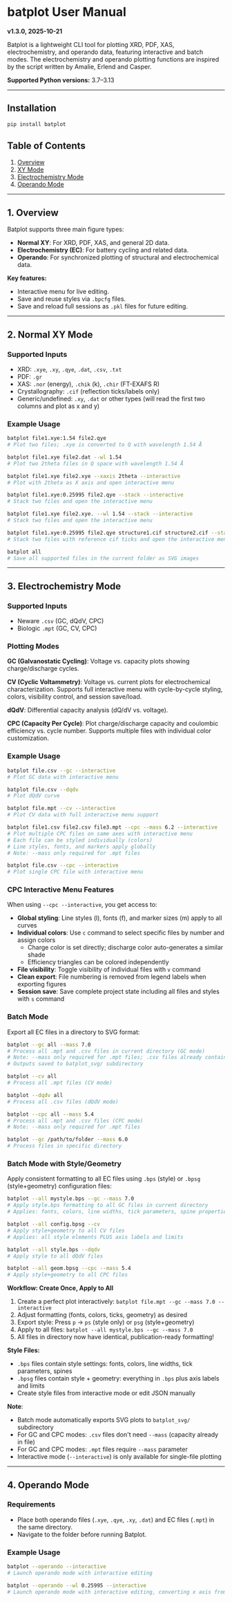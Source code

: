 # batplot User Manual
**v1.3.0, 2025-10-21**

Batplot is a lightweight CLI tool for plotting XRD, PDF, XAS, electrochemistry, and operando data, featuring interactive and batch modes.
The electrochemistry and operando plotting functions are inspired by the script written by Amalie, Erlend and Casper.

**Supported Python versions:** 3.7–3.13

---

## Installation

```bash
pip install batplot
```

## Table of Contents

1. [Overview](#overview)
2. [XY Mode](#normal-xy-mode)
3. [Electrochemistry Mode](#electrochemistry-mode)
4. [Operando Mode](#operando-mode)

---

## 1. Overview

Batplot supports three main figure types:
- **Normal XY**: For XRD, PDF, XAS, and general 2D data.
- **Electrochemistry (EC)**: For battery cycling and related data.
- **Operando**: For synchronized plotting of structural and electrochemical data.

**Key features:**
- Interactive menu for live editing.
- Save and reuse styles via `.bpcfg` files.
- Save and reload full sessions as `.pkl` files for future editing.

---

## 2. Normal XY Mode

### Supported Inputs

- XRD: `.xye`, `.xy`, `.qye`, `.dat`, `.csv`, `.txt`
- PDF: `.gr`
- XAS: `.nor` (energy), `.chik` (k), `.chir` (FT-EXAFS R)
- Crystallography: `.cif` (reflection ticks/labels only)
- Generic/undefined: `.xy`, `.dat` or other types (will read the first two columns and plot as x and y)

### Example Usage

```bash
batplot file1.xye:1.54 file2.qye
# Plot two files; .xye is converted to Q with wavelength 1.54 Å

batplot file1.xye file2.dat --wl 1.54
# Plot two 2theta files in Q space with wavelength 1.54 Å

batplot file1.xye file2.xye --xaxis 2theta --interactive
# Plot with 2theta as X axis and open interactive menu

batplot file1.xye:0.25995 file2.qye --stack --interactive
# Stack two files and open the interactive menu

batplot file1.xye file2.xye. --wl 1.54 --stack --interactive
# Stack two files and open the interactive menu

batplot file1.xye:0.25995 file2.qye structure1.cif structure2.cif --stack --interactive
# Stack two files with reference cif ticks and open the interactive menu

batplot all
# Save all supported files in the current folder as SVG images
```

---

## 3. Electrochemistry Mode

### Supported Inputs

- Neware `.csv` (GC, dQdV, CPC)
- Biologic `.mpt` (GC, CV, CPC)

### Plotting Modes

**GC (Galvanostatic Cycling)**: Voltage vs. capacity plots showing charge/discharge cycles.

**CV (Cyclic Voltammetry)**: Voltage vs. current plots for electrochemical characterization. Supports full interactive menu with cycle-by-cycle styling, colors, visibility control, and session save/load.

**dQdV**: Differential capacity analysis (dQ/dV vs. voltage).

**CPC (Capacity Per Cycle)**: Plot charge/discharge capacity and coulombic efficiency vs. cycle number. Supports multiple files with individual color customization.

### Example Usage

```bash
batplot file.csv --gc --interactive
# Plot GC data with interactive menu

batplot file.csv --dqdv
# Plot dQdV curve

batplot file.mpt --cv --interactive
# Plot CV data with full interactive menu support

batplot file1.csv file2.csv file3.mpt --cpc --mass 6.2 --interactive
# Plot multiple CPC files on same axes with interactive menu
# Each file can be styled individually (colors)
# Line styles, fonts, and markers apply globally
# Note: --mass only required for .mpt files

batplot file.csv --cpc --interactive
# Plot single CPC file with interactive menu
```

### CPC Interactive Menu Features

When using `--cpc --interactive`, you get access to:
- **Global styling**: Line styles (l), fonts (f), and marker sizes (m) apply to all curves
- **Individual colors**: Use `c` command to select specific files by number and assign colors
  - Charge color is set directly; discharge color auto-generates a similar shade
  - Efficiency triangles can be colored independently
- **File visibility**: Toggle visibility of individual files with `v` command
- **Clean export**: File numbering is removed from legend labels when exporting figures
- **Session save**: Save complete project state including all files and styles with `s` command

### Batch Mode

Export all EC files in a directory to SVG format:

```bash
batplot --gc all --mass 7.0
# Process all .mpt and .csv files in current directory (GC mode)
# Note: --mass only required for .mpt files; .csv files already contain capacity data
# Outputs saved to batplot_svg/ subdirectory

batplot --cv all
# Process all .mpt files (CV mode)

batplot --dqdv all
# Process all .csv files (dQdV mode)

batplot --cpc all --mass 5.4
# Process all .mpt and .csv files (CPC mode)
# Note: --mass only required for .mpt files

batplot --gc /path/to/folder --mass 6.0
# Process files in specific directory
```

### Batch Mode with Style/Geometry

Apply consistent formatting to all EC files using `.bps` (style) or `.bpsg` (style+geometry) configuration files:

```bash
batplot --all mystyle.bps --gc --mass 7.0
# Apply style.bps formatting to all GC files in current directory
# Applies: fonts, colors, line widths, tick parameters, spine properties

batplot --all config.bpsg --cv
# Apply style+geometry to all CV files
# Applies: all style elements PLUS axis labels and limits

batplot --all style.bps --dqdv
# Apply style to all dQdV files

batplot --all geom.bpsg --cpc --mass 5.4
# Apply style+geometry to all CPC files
```

**Workflow: Create Once, Apply to All**
1. Create a perfect plot interactively: `batplot file.mpt --gc --mass 7.0 --interactive`
2. Adjust formatting (fonts, colors, ticks, geometry) as desired
3. Export style: Press `p` → `ps` (style only) or `psg` (style+geometry)
4. Apply to all files: `batplot --all mystyle.bps --gc --mass 7.0`
5. All files in directory now have identical, publication-ready formatting!

**Style Files:**
- `.bps` files contain style settings: fonts, colors, line widths, tick parameters, spines
- `.bpsg` files contain style + geometry: everything in `.bps` plus axis labels and limits
- Create style files from interactive mode or edit JSON manually

**Note**: 
- Batch mode automatically exports SVG plots to `batplot_svg/` subdirectory
- For GC and CPC modes: `.csv` files don't need `--mass` (capacity already in file)
- For GC and CPC modes: `.mpt` files require `--mass` parameter
- Interactive mode (`--interactive`) is only available for single-file plotting

---

## 4. Operando Mode

### Requirements

- Place both operando files (`.xye`, `.qye`, `.xy`, `.dat`) and EC files (`.mpt`) in the same directory.
- Navigate to the folder before running Batplot.

### Example Usage

```bash
batplot --operando --interactive
# Launch operando mode with interactive editing

batplot --operando --wl 0.25995 --interactive
# Launch operando mode with interactive editing, converting x axis from 2theta to Q space
```